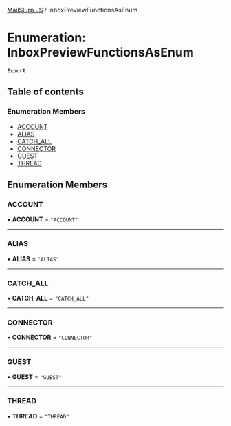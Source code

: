 [MailSlurp JS](../README.md) / InboxPreviewFunctionsAsEnum

# Enumeration: InboxPreviewFunctionsAsEnum

**`Export`**

## Table of contents

### Enumeration Members

- [ACCOUNT](InboxPreviewFunctionsAsEnum.md#account)
- [ALIAS](InboxPreviewFunctionsAsEnum.md#alias)
- [CATCH\_ALL](InboxPreviewFunctionsAsEnum.md#catch_all)
- [CONNECTOR](InboxPreviewFunctionsAsEnum.md#connector)
- [GUEST](InboxPreviewFunctionsAsEnum.md#guest)
- [THREAD](InboxPreviewFunctionsAsEnum.md#thread)

## Enumeration Members

### ACCOUNT

• **ACCOUNT** = ``"ACCOUNT"``

___

### ALIAS

• **ALIAS** = ``"ALIAS"``

___

### CATCH\_ALL

• **CATCH\_ALL** = ``"CATCH_ALL"``

___

### CONNECTOR

• **CONNECTOR** = ``"CONNECTOR"``

___

### GUEST

• **GUEST** = ``"GUEST"``

___

### THREAD

• **THREAD** = ``"THREAD"``
